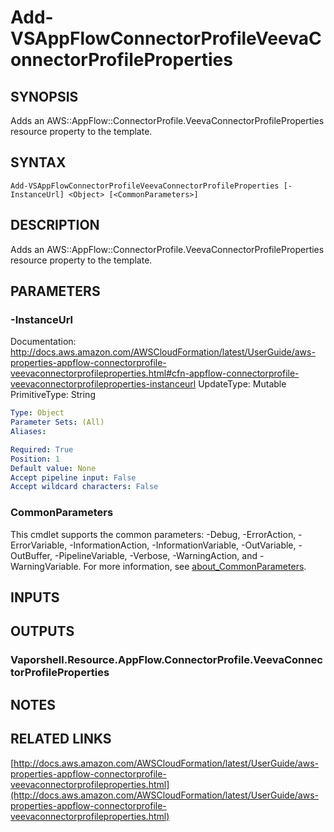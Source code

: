 # Add-VSAppFlowConnectorProfileVeevaConnectorProfileProperties

## SYNOPSIS
Adds an AWS::AppFlow::ConnectorProfile.VeevaConnectorProfileProperties resource property to the template.

## SYNTAX

```
Add-VSAppFlowConnectorProfileVeevaConnectorProfileProperties [-InstanceUrl] <Object> [<CommonParameters>]
```

## DESCRIPTION
Adds an AWS::AppFlow::ConnectorProfile.VeevaConnectorProfileProperties resource property to the template.

## PARAMETERS

### -InstanceUrl
Documentation: http://docs.aws.amazon.com/AWSCloudFormation/latest/UserGuide/aws-properties-appflow-connectorprofile-veevaconnectorprofileproperties.html#cfn-appflow-connectorprofile-veevaconnectorprofileproperties-instanceurl
UpdateType: Mutable
PrimitiveType: String

```yaml
Type: Object
Parameter Sets: (All)
Aliases:

Required: True
Position: 1
Default value: None
Accept pipeline input: False
Accept wildcard characters: False
```

### CommonParameters
This cmdlet supports the common parameters: -Debug, -ErrorAction, -ErrorVariable, -InformationAction, -InformationVariable, -OutVariable, -OutBuffer, -PipelineVariable, -Verbose, -WarningAction, and -WarningVariable. For more information, see [about_CommonParameters](http://go.microsoft.com/fwlink/?LinkID=113216).

## INPUTS

## OUTPUTS

### Vaporshell.Resource.AppFlow.ConnectorProfile.VeevaConnectorProfileProperties
## NOTES

## RELATED LINKS

[http://docs.aws.amazon.com/AWSCloudFormation/latest/UserGuide/aws-properties-appflow-connectorprofile-veevaconnectorprofileproperties.html](http://docs.aws.amazon.com/AWSCloudFormation/latest/UserGuide/aws-properties-appflow-connectorprofile-veevaconnectorprofileproperties.html)

